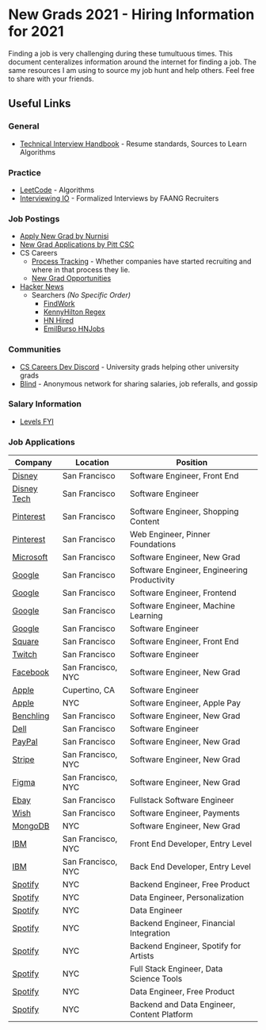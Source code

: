 # New Grads 2021 - **Hiring Information for 2021**
Finding a job is very challenging during these tumultuous times. This document centeralizes information around the internet for finding a job. The same resources I am using to source my job hunt and help others. Feel free to share with your friends. 

## Useful Links
### General
 - [Technical Interview Handbook](https://yangshun.github.io/tech-interview-handbook/introduction) - Resume standards, Sources to Learn Algorithms

### Practice
 - [LeetCode](https://leetcode.com/) - Algorithms
 - [Interviewing IO](https://interviewing.io/) - Formalized Interviews by FAANG Recruiters

### Job Postings
 - [Apply New Grad by Nurnisi](https://github.com/nurnisi/apply-new-grad)
 - [New Grad Applications by Pitt CSC](https://github.com/Pitt-CSC/NewGrad-2021)
 - CS Careers
    - [Process Tracking](https://docs.google.com/spreadsheets/u/1/d/1eyHEKQBgqqXqdVpX2ZndVxmZjCq4m68nBLi5X0MhEX8/edit) - Whether companies have started recruiting and where in that process they lie.
    - [New Grad Opportunities](https://github.com/cscareers-dev/2021-new-grad)
 - [Hacker News](https://hn.algolia.com/?dateRange=all&page=0&prefix=true&query=%22Ask%20HN%3A%20who%20is%20hiring%3F%22%2020&sort=byDate&type=story)
    - Searchers *(No Specific Order)*
        - [FindWork](https://findwork.dev/?source=hn)
        - [KennyHilton Regex](https://kennytilton.github.io/whoishiring/)
        - [HN Hired](https://djqyo3vqv2.execute-api.us-west-1.amazonaws.com/latest/)
        - [EmilBurso HNJobs](https://hnjobs.emilburzo.com/)

### Communities
 - [CS Careers Dev Discord](https://cscareers.dev/) - University grads helping other university grads
 - [Blind](https://www.teamblind.com/) - Anonymous network for sharing salaries, job referalls, and gossip

### Salary Information
 - [Levels FYI](https://www.levels.fyi/)
 
### Job Applications

| Company       | Location       | Position                               |
|---------------|----------------|----------------------------------------|
| [Disney](https://quickzipapply.com/cp/?jobId=110832088&serpOrgId=115076&serpId=36&target=https:%2F%2Fxjobs.brassring.com%2FTGnewUI%2FSearch%2Fhome%2FHomeWithPreLoad%3Fpartnerid%3D25348%26siteid%3D5039%26PageType%3DJobDetails%26jobid%3D765973%26anonLogin%3D1&utm_source=ziprecruiter#home) | San Francisco | Software Engineer, Front End |
| [Disney Tech](https://jobs.disneycareers.com/job/san-francisco/sr-software-eng/391/16179144) | San Francisco | Software Engineer |
| [Pinterest](https://www.pinterestcareers.com/jobs/software-engineer-shopping-content-san-francisco-california-united-states) | San Francisco | Software Engineer, Shopping Content |
| [Pinterest](https://www.pinterestcareers.com/jobs/web-engineer-pinner-foundations-san-francisco-california-united-states) | San Francisco | Web Engineer, Pinner Foundations |
| [Microsoft](https://careers.microsoft.com/students/us/en/job/870956/Full-Time-Opportunities-for-Students-and-Recent-Graduates-Software-Engineer) | San Francisco | Software Engineer, New Grad |
| [Google](https://careers.google.com/jobs/results/72445869200155334-software-engineer-engineering-productivity/?company=Google&company=Google%20Fiber&company=YouTube&employment_type=FULL_TIME&hl=en_US&jlo=en_US&location=San%20Francisco,%20CA,%20USA&q=software%20engineer&sort_by=relevance) | San Francisco | Software Engineer, Engineering Productivity |
| [Google](https://careers.google.com/jobs/results/129174759318397638-software-engineer-front-end/?company=Google&company=Google%20Fiber&company=YouTube&employment_type=FULL_TIME&hl=en_US&jlo=en_US&location=San%20Francisco,%20CA,%20USA&q=software%20engineer&sort_by=relevance) | San Francisco | Software Engineer, Frontend |
| [Google](https://careers.google.com/jobs/results/91589053834502854-software-engineer-machine-learning/?company=Google&company=Google%20Fiber&company=YouTube&employment_type=FULL_TIME&hl=en_US&jlo=en_US&location=San%20Francisco,%20CA,%20USA&q=software%20engineer&sort_by=relevance)| San Francisco | Software Engineer, Machine Learning |
| [Google](https://careers.google.com/jobs/results/82652223323939526-software-engineer/?company=Google&company=Google%20Fiber&company=YouTube&employment_type=FULL_TIME&hl=en_US&jlo=en_US&location=San%20Francisco,%20CA,%20USA&q=software%20engineer&sort_by=relevance) | San Francisco | Software Engineer |
| [Square ](https://www.linkedin.com/jobs/view/software-engineer-frontend-buyer-payment-experiences-at-square-1995031325/?utm_campaign=google_jobs_apply&utm_source=google_jobs_apply&utm_medium=organic) | San Francisco | Software Engineer, Front End |
| [Twitch](https://www.linkedin.com/jobs/view/1991616417/) | San Francisco | Software Engineer |
| [Facebook](https://www.facebook.com/careers/jobs/1559217084255670/?location=New%20York%2C%20NY&utm_campaign=google_jobs_apply&utm_source=google_jobs_apply&utm_medium=organic) | San Francisco, NYC | Software Engineer, New Grad | 
| [Apple](https://www.linkedin.com/jobs/view/1991637281/?alternateChannel=paview) | Cupertino, CA | Software Engineer |
| [Apple](https://jobs.apple.com/en-us/details/200183954/software-engineer-apple-pay) | NYC | Software Engineer, Apple Pay |
| [Benchling](https://www.benchling.com/careers/?gh_jid=2235318#detail) | San Francisco | Software Engineer, New Grad |
| [Dell](https://jobs.dell.com/job/san-francisco/software-engineer/375/17206116?utm_campaign=google_jobs_apply&utm_source=google_jobs_apply&utm_medium=organic) | San Francisco | Software Engineer |
| [PayPal](https://wd1.myworkdaysite.com/recruiting/paypal/jobs/job/San-Jose-CA/Software-Engineer---University-Graduate_R0057736?source=PayPalJobs) | San Francisco | Software Engineer, New Grad |
| [Stripe](https://stripe.com/jobs/listing/2021-new-grad-engineer/2162716) | San Francisco, NYC | Software Engineer, New Grad |
| [Figma](https://jobs.lever.co/figma/31f60538-9c04-4dd3-821d-7980370f9be3) | San Francisco, NYC | Software Engineer, New Grad |
| [Ebay](https://jobs.ebayinc.com/job/san-francisco/full-stack-software-engineer/403/767868208?utm_campaign=google_jobs_apply&utm_source=google_jobs_apply&utm_medium=organic) | San Francisco | Fullstack Software Engineer |
| [Wish](https://jobs.smartrecruiters.com/Wish/743999718455098) | San Francisco | Software Engineer, Payments |
| [MongoDB](https://www.mongodb.com/careers/jobs/2309034?utm_campaign=google_jobs_apply&utm_source=google_jobs_apply&utm_medium=organic) | NYC | Software Engineer, New Grad |
| [IBM](https://careers.ibm.com/ShowJob/Id/961830/Entry-Level-Front-End-Developer-2021/) | San Francisco, NYC | Front End Developer, Entry Level |
| [IBM](https://careers.ibm.com/ShowJob/Id/961979/Entry-Level-Back-End-Developer-2021/) | San Francisco, NYC | Back End Developer, Entry Level |
| [Spotify](https://www.linkedin.com/jobs/view/backend-engineer-free-product-at-spotify-2005145757/?utm_campaign=google_jobs_apply&utm_source=google_jobs_apply&utm_medium=organic) | NYC | Backend Engineer, Free Product |
| [Spotify](https://www.spotifyjobs.com/job/data-engineer-personalization/) | NYC | Data Engineer, Personalization |
| [Spotify](https://www.spotifyjobs.com/job/senior-data-engineer-3/) | NYC | Data Engineer |
| [Spotify](https://www.spotifyjobs.com/job/backend-engineer-financial-integrations-and-tools/) | NYC | Backend Engineer, Financial Integration |
| [Spotify](https://www.spotifyjobs.com/job/backend-engineer-spotify-for-artists/) | NYC | Backend Engineer, Spotify for Artists |
| [Spotify](https://www.spotifyjobs.com/job/full-stack-engineer-data-science-tools-insights-platform/) | NYC | Full Stack Engineer, Data Science Tools |
| [Spotify](https://www.spotifyjobs.com/job/data-engineer-free-product/) | NYC | Data Engineer, Free Product |
| [Spotify](https://www.spotifyjobs.com/job/backend-and-data-engineer-content-platform/) | NYC | Backend and Data Engineer, Content Platform |

